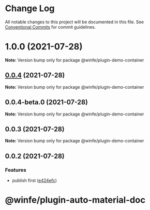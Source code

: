 # Change Log

All notable changes to this project will be documented in this file.
See [Conventional Commits](https://conventionalcommits.org) for commit guidelines.

# 1.0.0 (2021-07-28)

**Note:** Version bump only for package @winfe/plugin-demo-container





## [0.0.4](https://github.com/cool-fe/winex-cli/compare/@winfe/plugin-demo-container@0.0.4-beta.0...@winfe/plugin-demo-container@0.0.4) (2021-07-28)

**Note:** Version bump only for package @winfe/plugin-demo-container





## 0.0.4-beta.0 (2021-07-28)

**Note:** Version bump only for package @winfe/plugin-demo-container





## 0.0.3 (2021-07-28)

**Note:** Version bump only for package @winfe/plugin-demo-container





## 0.0.2 (2021-07-28)


### Features

* publish first ([e424efc](https://github.com/cool-fe/winex-cli/commit/e424efcc463b73df47f0279e06c91c0ca3614ab4))





# @winfe/plugin-auto-material-doc
